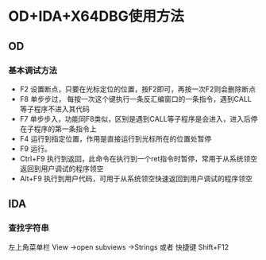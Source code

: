 # OD+IDA+X64DBG使用方法

## OD

### 基本调试方法

- F2 设置断点，只要在光标定位的位置，按F2即可，再按一次F2则会删除断点
- F8 单步步过， 每按一次这个键执行一条反汇编窗口的一条指令，遇到CALL等子程序不进入其代码
- F7 单步步入，功能同F8类似，区别是遇到CALL等子程序是会进入，进入后停在子程序的第一条指令上
- F4  运行到指定位置，作用是直接运行到光标所在的位置处暂停
- F9   运行。
- Ctrl+F9   执行到返回，此命令在执行到一个ret指令时暂停，常用于从系统领空返回到用户调试的程序领空
- Alt+F9   执行到用户代码，可用于从系统领空快速返回到用户调试的程序领空





## IDA

### 查找字符串

左上角菜单栏 View ->open subviews ->Strings			或者 快捷键  Shift+F12

